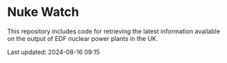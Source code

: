 # Nuke Watch

This repository includes code for retrieving the latest information available on the output of EDF nuclear power plants in the UK.

Last updated: 2024-08-16 09:15